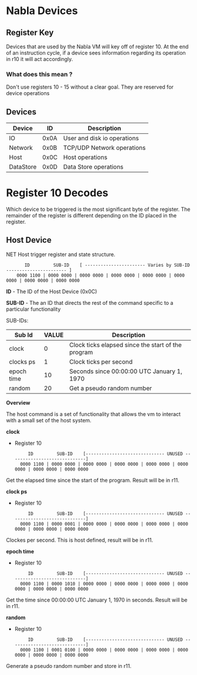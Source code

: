 # Nabla Devices

## Register Key

Devices that are used by the Nabla VM will key off of register 10. At the end of an instruction cycle, if a device sees information regarding its operation in r10 it will act accordingly. 

### What does this mean ? 

Don't use registers 10 - 15 without a clear goal. They are reserved for device operations

## Devices


| Device     | ID      | Description                 |  
|---         |---      |---                          |  
|    IO      | 0x0A    | User and disk io operations |
| Network    | 0x0B    | TCP/UDP Network operations  |
| Host       | 0x0C    | Host operations             |
| DataStore  | 0x0D    | Data Store operations       |

# Register 10 Decodes

Which device to be triggered is the most significant byte of the register. The remainder of the register
is different depending on the ID placed in the register. 

## Host Device

NET Host trigger register and state structure.

           ID         SUB-ID    [ ----------------------- Varies by SUB-ID  ----------------------- ]
        0000 1100 | 0000 0000 | 0000 0000 | 0000 0000 | 0000 0000 | 0000 0000 | 0000 0000 | 0000 0000 
        
**ID**     - The ID of the Host Device (0x0C)

**SUB-ID** - The an ID that directs the rest of the command specific to a particular functionality

SUB-IDs: 

| Sub Id          | VALUE | Description                                         |  
|---              |---    |---                                                  |  
|    clock        |  0    | Clock ticks elapsed since the start of the program  |
|    clocks ps    |  1    | Clock ticks per second                              |
|    epoch time   |  10   | Seconds since 00:00:00 UTC January 1, 1970          |
|    random       |  20   | Get a pseudo random number                          |

**Overview**

The host command is a set of functionality that allows the vm to interact with a small set of the host system. 


**clock**

* Register 10

           ID         SUB-ID    [------------------------------ UNUSED -----------------------------]
        0000 1100 | 0000 0000 | 0000 0000 | 0000 0000 | 0000 0000 | 0000 0000 | 0000 0000 | 0000 0000 

Get the elapsed time since the start of the program. Result will be in r11.


**clock ps**

* Register 10

           ID         SUB-ID    [------------------------------ UNUSED -----------------------------]
        0000 1100 | 0000 0001 | 0000 0000 | 0000 0000 | 0000 0000 | 0000 0000 | 0000 0000 | 0000 0000 

Clockes per second. This is host defined, result will be in r11.


**epoch time**

* Register 10

           ID         SUB-ID    [------------------------------ UNUSED -----------------------------]
        0000 1100 | 0000 1010 | 0000 0000 | 0000 0000 | 0000 0000 | 0000 0000 | 0000 0000 | 0000 0000 

Get the time since 00:00:00 UTC January 1, 1970 in seconds. Result will be in r11.

**random**

* Register 10

           ID         SUB-ID    [------------------------------ UNUSED -----------------------------]
        0000 1100 | 0001 0100 | 0000 0000 | 0000 0000 | 0000 0000 | 0000 0000 | 0000 0000 | 0000 0000 

Generate a pseudo random number and store in r11.